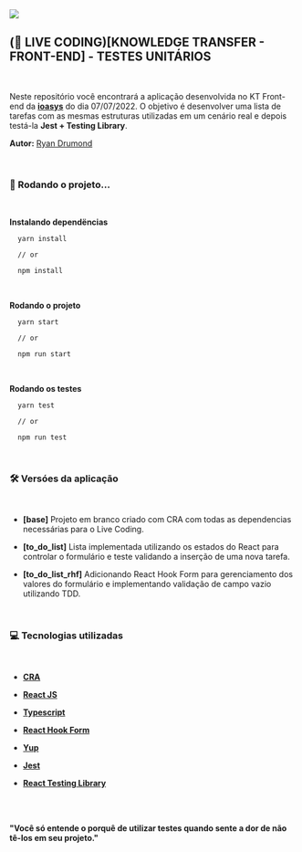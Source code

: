 <img src="https://cdn.discordapp.com/attachments/994590501032427593/994590764682190888/unknown.png" />

## (🔴 LIVE CODING)[KNOWLEDGE TRANSFER - FRONT-END] - TESTES UNITÁRIOS

<br />

Neste repositório você encontrará a aplicação desenvolvida no KT Front-end da <a href="https://ioasys.com.br/">**ioasys**</a> do dia 07/07/2022. O objetivo é desenvolver uma lista de tarefas com as mesmas estruturas utilizadas em um cenário real e depois testá-la **Jest + Testing Library**. 

**Autor:** <a href="https://ryandrumond.com">Ryan Drumond</a>

<br />

### 🚀 Rodando o projeto...

<br />

**Instalando dependëncias**

```
  yarn install
  
  // or
  
  npm install
```

<br />

**Rodando o projeto**

```
  yarn start
  
  // or
  
  npm run start
```

<br />

**Rodando os testes**

```
  yarn test
  
  // or
  
  npm run test
```

<br />

### 🛠️ Versóes da aplicação

<br />

* **[base]** Projeto em branco criado com CRA com todas as dependencias necessárias para o Live Coding.

* **[to_do_list]** Lista implementada utilizando os estados do React para controlar o formulário e teste validando a inserção de uma nova tarefa.

* **[to_do_list_rhf]** Adicionando React Hook Form para gerenciamento dos valores do formulário e implementando validação de campo vazio utilizando TDD.

<br />

### 💻 Tecnologias utilizadas

<br />

* <a href="https://create-react-app.dev/">**CRA**</a>

* <a href="https://pt-br.reactjs.org/">**React JS**</a>

* <a href="https://www.typescriptlang.org/">**Typescript**</a>

* <a href="https://react-hook-form.com/">**React Hook Form**</a>

* <a href="https://www.npmjs.com/package/yup">**Yup**</a>

* <a href="https://jestjs.io/">**Jest**</a>

* <a href="https://testing-library.com/docs/react-testing-library/intro">**React Testing Library**</a>

<br />

<br />

**"Você só entende o porquê de utilizar testes quando sente a dor de não tê-los em seu projeto."**
